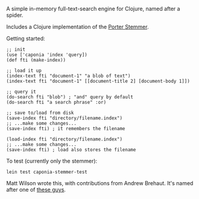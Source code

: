 A simple in-memory full-text-search engine for Clojure, named after a spider.

Includes a Clojure implementation of the [Porter Stemmer](http://tartarus.org/~martin/PorterStemmer/).

Getting started:

    ;; init
    (use ['caponia 'index 'query])
    (def fti (make-index))

    ;; load it up
    (index-text fti "document-1" "a blob of text")
    (index-text fti "document-1" [[document-title 2] [document-body 1]])

    ;; query it
    (do-search fti "blob") ; "and" query by default
    (do-search fti "a search phrase" :or)

    ;; save to/load from disk
    (save-index fti "directory/filename.index")
    ;; ...make some changes...
    (save-index fti) ; it remembers the filename

    (load-index fti "directory/filename.index")
    ;; ...make some changes...
    (save-index fti) ; load also stores the filename

To test (currently only the stemmer):

    lein test caponia-stemmer-test


Matt Wilson wrote this, with contributions from Andrew Brehaut. It's named after one of [these  guys](http://en.wikipedia.org/wiki/Caponiidae).
